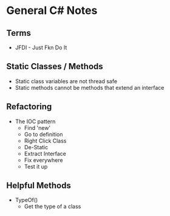 # General C\# Notes #

## Terms ##

- JFDI - Just Fkn Do It
  
## Static Classes / Methods ##

- Static class variables are not thread safe
- Static methods cannot be methods that extend an interface


## Refactoring ##

- The IOC pattern
  - Find 'new'
  - Go to definition
  - Right Click Class
  - De-Static
  - Extract Interface
  - Fix everywhere
  - Test it up


## Helpful Methods ##

- TypeOf()
  - Get the type of a class